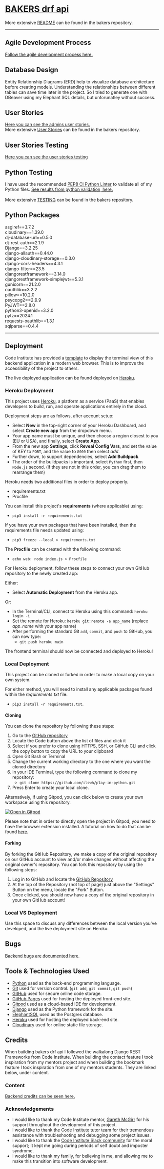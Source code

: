 # [BAKERS drf api](https://bakers-drfapi-cfb949bb8921.herokuapp.com/)

More extensive [README](https://github.com/ilswh/bakers/blob/main/README.md) can be found in the bakers repository.
<hr>

## Agile Development Process

[Follow the agile development process here.](https://github.com/ilswh/bakers/blob/main/README.md#agile-development-process)


## Database Design

Entity Relationship Diagrams (ERD) help to visualize database architecture before creating models.
Understanding the relationships between different tables can save time later in the project.
So I tried to generate one with DBeaver using my Elephant SQL details, but unforunatley without success.


## User Stories

[Here you can see the admins user stories.](https://github.com/ilswh/bakers/blob/main/README.md#site-admin)
<br>
More extensive [User Stories](https://github.com/ilswh/bakers/blob/main/README.md#user-stories) can be found in the bakers repository.


## User Stories Testing

[Here you can see the user stories testing](https://github.com/ilswh/bakers/blob/main/README.md#user-stories)


## Python Testing 

I have used the recommended [PEP8 CI Python Linter](https://pep8ci.herokuapp.com) to validate all of my Python files.
[See results from python validation, here.](https://github.com/ilswh/bakers/blob/main/TESTING.md#python)
<br>
<br>
More extensive [TESTING](https://github.com/ilswh/bakers/blob/main/TESTING.md) can be found in the bakers repository.


## Python Packages

asgiref==3.7.2
<br>
cloudinary==1.39.0
<br>
dj-database-url==0.5.0
<br>
dj-rest-auth==2.1.9
<br>
Django==3.2.25
<br>
django-allauth==0.44.0
<br>
django-cloudinary-storage==0.3.0
<br>
django-cors-headers==4.3.1
<br>
django-filter==23.5
<br>
djangorestframework==3.14.0
<br>
djangorestframework-simplejwt==5.3.1
<br>
gunicorn==21.2.0
<br>
oauthlib==3.2.2
<br>
pillow==10.2.0
<br>
psycopg2==2.9.9
<br>
PyJWT==2.8.0
<br>
python3-openid==3.2.0
<br>
pytz==2024.1
<br>
requests-oauthlib==1.3.1
<br>
sqlparse==0.4.4
<br>
<hr>

## Deployment

Code Institute has provided a [template](https://github.com/Code-Institute-Org/python-essentials-template) to display the terminal view of this backend application in a modern web browser.
This is to improve the accessibility of the project to others.

The live deployed application can be found deployed on [Heroku](https://play-in-python-5451a263c67c.herokuapp.com).

### Heroku Deployment

This project uses [Heroku](https://www.heroku.com), a platform as a service (PaaS) that enables developers to build, run, and operate applications entirely in the cloud.

Deployment steps are as follows, after account setup:

- Select **New** in the top-right corner of your Heroku Dashboard, and select **Create new app** from the dropdown menu.
- Your app name must be unique, and then choose a region closest to you (EU or USA), and finally, select **Create App**.
- From the new app **Settings**, click **Reveal Config Vars**, and set the value of KEY to `PORT`, and the value to `8000` then select *add*.
- Further down, to support dependencies, select **Add Buildpack**.
- The order of the buildpacks is important, select `Python` first, then `Node.js` second. (if they are not in this order, you can drag them to rearrange them)

Heroku needs two additional files in order to deploy properly.

- requirements.txt
- Procfile

You can install this project's **requirements** (where applicable) using:

- `pip3 install -r requirements.txt`

If you have your own packages that have been installed, then the requirements file needs updated using:

- `pip3 freeze --local > requirements.txt`

The **Procfile** can be created with the following command:

- `echo web: node index.js > Procfile`

For Heroku deployment, follow these steps to connect your own GitHub repository to the newly created app:

Either:

- Select **Automatic Deployment** from the Heroku app.

Or:

- In the Terminal/CLI, connect to Heroku using this command: `heroku login -i`
- Set the remote for Heroku: `heroku git:remote -a app_name` (replace *app_name* with your app name)
- After performing the standard Git `add`, `commit`, and `push` to GitHub, you can now type:
	- `git push heroku main`

The frontend terminal should now be connected and deployed to Heroku!

### Local Deployment

This project can be cloned or forked in order to make a local copy on your own system.

For either method, you will need to install any applicable packages found within the *requirements.txt* file.

- `pip3 install -r requirements.txt`.

#### Cloning

You can clone the repository by following these steps:

1. Go to the [GitHub repository](https://github.com/ilswh/play-in-python) 
2. Locate the Code button above the list of files and click it 
3. Select if you prefer to clone using HTTPS, SSH, or GitHub CLI and click the copy button to copy the URL to your clipboard
4. Open Git Bash or Terminal
5. Change the current working directory to the one where you want the cloned directory
6. In your IDE Terminal, type the following command to clone my repository:
	- `git clone https://github.com/ilswh/play-in-python.git`
7. Press Enter to create your local clone.

Alternatively, if using Gitpod, you can click below to create your own workspace using this repository.

[![Open in Gitpod](https://gitpod.io/button/open-in-gitpod.svg)](https://gitpod.io/#https://github.com/ilswh/play-in-python)

Please note that in order to directly open the project in Gitpod, you need to have the browser extension installed.
A tutorial on how to do that can be found [here](https://www.gitpod.io/docs/configure/user-settings/browser-extension).

#### Forking

By forking the GitHub Repository, we make a copy of the original repository on our GitHub account to view and/or make changes without affecting the original owner's repository.
You can fork this repository by using the following steps:

1. Log in to GitHub and locate the [GitHub Repository](https://github.com/ilswh/play-in-python)
2. At the top of the Repository (not top of page) just above the "Settings" Button on the menu, locate the "Fork" Button.
3. Once clicked, you should now have a copy of the original repository in your own GitHub account!

### Local VS Deployment

Use this space to discuss any differences between the local version you've developed, and the live deployment site on Heroku.


## Bugs

[Backend bugs are documented here.](https://github.com/ilswh/bakers/blob/main/TESTING.md#backend)


## Tools & Technologies Used

- [Python](https://www.python.org) used as the back-end programming language.
- [Git](https://git-scm.com) used for version control. (`git add`, `git commit`, `git push`)
- [GitHub](https://github.com) used for secure online code storage.
- [GitHub Pages](https://pages.github.com) used for hosting the deployed front-end site.
- [Gitpod](https://gitpod.io) used as a cloud-based IDE for development.
- [Django](https://www.djangoproject.com) used as the Python framework for the site.
- [ElephantSQL](https://www.elephantsql.com) used as the Postgres database.
- [Heroku](https://www.heroku.com) used for hosting the deployed back-end site.
- [Cloudinary](https://cloudinary.com) used for online static file storage.


## Credits

When building bakers drf api I followed the walkalong Django REST Frameworks from Code Institute.
When building the contact feature I took inspiration from my mentors project and when building the bookmark feature I took inspiration from one of my mentors students. They are linked below, under content.

### Content

[Backend credits can be seen here.](https://github.com/ilswh/bakers/blob/main/README.md#content)

### Acknowledgements

- I would like to thank my Code Institute mentor, [Gareth McGirr](https://github.com/Gareth-McGirr) for his support throughout the development of this project.
- I would like to thank the [Code Institute](https://codeinstitute.net) tutor team for their tremendous assistance with troubleshooting and debugging some project issues.
- I would like to thank the [Code Institute Slack community](https://code-institute-room.slack.com) for the moral support; it kept me going during periods of self doubt and imposter syndrome.
- I would like to thank my family, for believing in me, and allowing me to make this transition into software development.
<br>